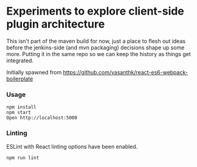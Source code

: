# Experiments to explore client-side plugin architecture

This isn't part of the maven build for now, just a place to flesh out ideas before the jenkins-side (and mvn packaging) decisions shape up some more. Putting it in the same repo so we can keep the history as things get integrated.

Initially spawned from https://github.com/vasanthk/react-es6-webpack-boilerplate

### Usage

```
npm install
npm start
Open http://localhost:5000
```

### Linting

ESLint with React linting options have been enabled.

```
npm run lint
```

